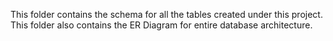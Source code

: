 This folder contains the schema for all the tables created under this project.
This folder also contains the ER Diagram for entire database architecture.